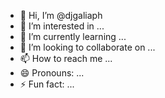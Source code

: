 - 👋 Hi, I’m @djgaliaph
- 👀 I’m interested in ...
- 🌱 I’m currently learning ...
- 💞️ I’m looking to collaborate on ...
- 📫 How to reach me ...
- 😄 Pronouns: ...
- ⚡ Fun fact: ...

<!---
djgaliaph/djgaliaph is a ✨ special ✨ repository because its `README.md` (this file) appears on your GitHub profile.
You can click the Preview link to take a look at your changes.
--->
